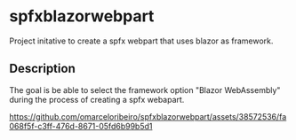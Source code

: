 # spfxblazorwebpart

Project initative to create a spfx webpart that uses blazor as framework.

## Description

The goal is be able to select the framework option "Blazor WebAssembly" during the process of creating a spfx webapart.




https://github.com/omarceloribeiro/spfxblazorwebpart/assets/38572536/fa068f5f-c3ff-476d-8671-05fd6b99b5d1

